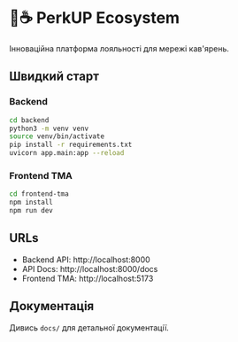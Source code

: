 # 🤖☕ PerkUP Ecosystem

Інноваційна платформа лояльності для мережі кав'ярень.

## Швидкий старт

### Backend
```bash
cd backend
python3 -m venv venv
source venv/bin/activate
pip install -r requirements.txt
uvicorn app.main:app --reload
```

### Frontend TMA
```bash
cd frontend-tma
npm install
npm run dev
```

## URLs

- Backend API: http://localhost:8000
- API Docs: http://localhost:8000/docs
- Frontend TMA: http://localhost:5173

## Документація

Дивись `docs/` для детальної документації.
